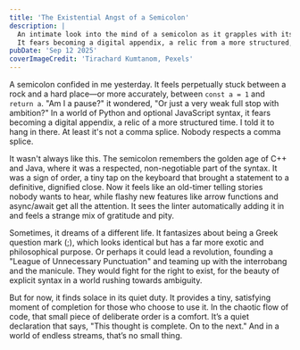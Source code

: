 ```yaml
---
title: 'The Existential Angst of a Semicolon'
description: |
  An intimate look into the mind of a semicolon as it grapples with its relevance in a changing world.
  It fears becoming a digital appendix, a relic from a more structured, syntactical time.
pubDate: 'Sep 12 2025'
coverImageCredit: 'Tirachard Kumtanom, Pexels'
---
```


A semicolon confided in me yesterday. It feels perpetually stuck between a rock and a hard place—or more accurately, between `const a = 1` and `return a`. "Am I a pause?" it wondered, "Or just a very weak full stop with ambition?" In a world of Python and optional JavaScript syntax, it fears becoming a digital appendix, a relic of a more structured time. I told it to hang in there. At least it's not a comma splice. Nobody respects a comma splice.

It wasn't always like this. The semicolon remembers the golden age of C++ and Java, where it was a respected, non-negotiable part of the syntax. It was a sign of order, a tiny tap on the keyboard that brought a statement to a definitive, dignified close. Now it feels like an old-timer telling stories nobody wants to hear, while flashy new features like arrow functions and async/await get all the attention. It sees the linter automatically adding it in and feels a strange mix of gratitude and pity.

Sometimes, it dreams of a different life. It fantasizes about being a Greek question mark (;), which looks identical but has a far more exotic and philosophical purpose. Or perhaps it could lead a revolution, founding a "League of Unnecessary Punctuation" and teaming up with the interrobang and the manicule. They would fight for the right to exist, for the beauty of explicit syntax in a world rushing towards ambiguity.

But for now, it finds solace in its quiet duty. It provides a tiny, satisfying moment of completion for those who choose to use it. In the chaotic flow of code, that small piece of deliberate order is a comfort. It’s a quiet declaration that says, "This thought is complete. On to the next." And in a world of endless streams, that’s no small thing.
